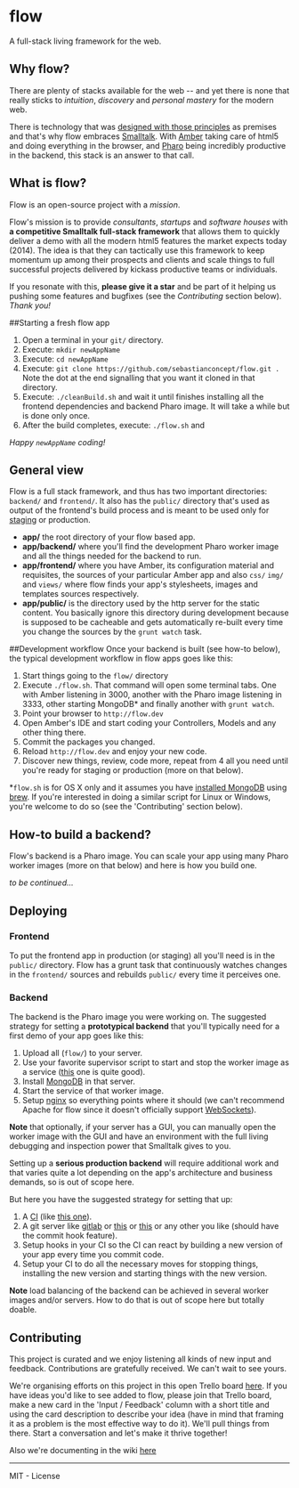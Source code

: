 flow
====

A full-stack living framework for the web. 

## Why flow?

There are plenty of stacks available for the web -- and yet there is none that really sticks to *intuition*, *discovery* and *personal mastery* for the modern web. 

There is technology that was [designed with those principles](http://www.cs.virginia.edu/~evans/cs655/readings/smalltalk.html) as premises and that's why flow embraces [Smalltalk](http://en.wikipedia.org/wiki/Smalltalk). With [Amber](http://amber-lang.net/) taking care of html5 and doing everything in the browser, and [Pharo](http://pharo.org/) being incredibly productive in the backend, this stack is an answer to that call. 


## What is flow?

Flow is an open-source project with a *mission*. 

Flow's mission is to provide *consultants*, *startups* and *software houses* with **a competitive Smalltalk full-stack framework** that allows them to quickly deliver a demo with all the modern html5 features the market expects today (2014). The idea is that they can tactically use this framework to keep momentum up among their prospects and clients and scale things to full successful projects delivered by kickass productive teams or individuals.

If you resonate with this, **please give it a star** and be part of it helping us pushing some features and bugfixes (see the *Contributing* section below). *Thank you!*

##Starting a fresh flow app

1. Open a terminal in your `git/` directory.
2. Execute: `mkdir newAppName`
3. Execute: `cd newAppName`
4. Execute: `git clone https://github.com/sebastianconcept/flow.git .` Note the dot at the end signalling that you want it cloned in that directory.
5. Execute: `./cleanBuild.sh` and wait it until finishes installing all the frontend dependencies and backend Pharo image. It will take a while but is done only once.
6. After the build completes, execute: `./flow.sh` and 

*Happy `newAppName` coding!*

## General view

Flow is a full stack framework, and thus has two important directories:  `backend/` and `frontend/`. It also has the `public/` directory that's used as output of the frontend's build process and is meant to be used only for [staging](http://en.wikipedia.org/wiki/Staging_site) or production.

- **app/** the root directory of your flow based app.
- **app/backend/** where you'll find the development Pharo worker image and all the things needed for the backend to run.
- **app/frontend/** where you have Amber, its configuration material and requisites, the sources of your particular Amber app and  also `css/` `img/` and `views/` where flow finds your app's stylesheets, images and templates sources respectively.
- **app/public/** is the directory used by the http server for the static content. You basically ignore this directory during development because is supposed to be cacheable and gets automatically re-built every time you change the sources by the `grunt watch` task.

##Development workflow
Once your backend is built (see how-to below), the typical development workflow in flow  apps goes like this:

1. Start things going to the `flow/` directory 
2. Execute `./flow.sh`. That command will open some terminal tabs. One with Amber listening in 3000, another with the Pharo image listening in 3333, other starting MongoDB* and finally another with `grunt watch`.
2. Point your browser to `http://flow.dev`
3. Open Amber's IDE and start coding your Controllers, Models and any other thing there.
4. Commit the packages you changed.
5. Reload `http://flow.dev` and enjoy your new code.
6. Discover new things, review, code more, repeat from 4 all you need until you're ready for staging or production (more on that below).

*`flow.sh` is for OS X only and it assumes you have [installed MongoDB](http://docs.mongodb.org/manual/tutorial/install-mongodb-on-os-x/) using [brew](http://brew.sh/). If you're interested in doing a similar script for Linux or Windows, you're welcome to do so (see the 'Contributing' section below).

## How-to build a backend?
Flow's backend is a Pharo image. You can scale your app using many Pharo worker images (more on that below) and here is how you build one.

*to be continued...*

## Deploying

### Frontend
To put the frontend app in production (or staging) all you'll need is in the `public/` directory. Flow has a grunt task that continuously watches changes in the `frontend/` sources and rebuilds `public/` every time it perceives one.

### Backend
The backend is the Pharo image you were working on. The suggested strategy for setting a **prototypical backend** that you'll typically need for a first demo of your app goes like this:

1. Upload all (`flow/`) to your server. 
2. Use your favorite supervisor script to start and stop the worker image as a service ([this](http://supervisord.org/) one is quite good).
3. Install [MongoDB](http://www.mongodb.org/) in that server.
4. Start the service of that worker image.
5. Setup [nginx](http://en.wikipedia.org/wiki/Nginx) so everything points where it should (we can't recommend Apache for flow since it doesn't officially support [WebSockets](http://en.wikipedia.org/wiki/WebSocket)).

**Note** that optionally, if your server has a GUI, you can manually open the worker image with the GUI and have an environment with the full living debugging and inspection power that Smalltalk gives to you.

Setting up a **serious production backend** will require additional work and that varies quite a lot depending on the app's architecture and business demands, so is out of scope here. 

But here you have the suggested strategy for setting that up: 

1. A [CI](http://en.wikipedia.org/wiki/Continuous_integration) (like [this one](http://jenkins-ci.org/)). 
2. A git server like [gitlab](https://about.gitlab.com/) or [this](https://github.com/) or [this](https://bitbucket.org/) or any other you like (should have the commit hook feature).
3. Setup hooks in your CI so the CI can react by building a new version of your app every time you commit code.
3. Setup your CI to do all the necessary moves for stopping things, installing the new version and starting things with the new version.

**Note** load balancing of the backend can be achieved in several worker images and/or servers. How to do that is out of scope here but totally doable.

## Contributing

This project is curated and we enjoy listening all kinds of new input and feedback. Contributions are gratefully received. We can't wait to see yours. 

We're organising efforts on this project in this open Trello board [here](https://trello.com/b/oQ17lPpV/flow). If you have ideas you'd like to see added to flow, please join that Trello board, make a new card in the 'Input / Feedback' column with a short title and using the card description to describe your idea (have in mind that framing it as a problem is the most effective way to do it). We'll pull things from there. Start a conversation and let's make it thrive together!

Also we're documenting in the wiki [here](https://github.com/sebastianconcept/flow/wiki)

____

MIT - License